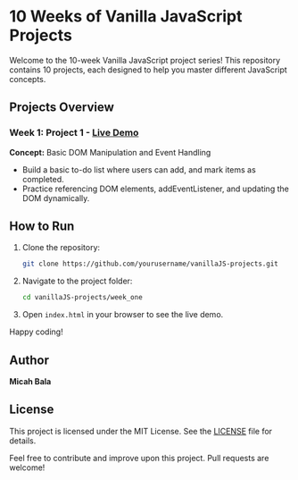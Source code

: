 # 10 Weeks of Vanilla JavaScript Projects

Welcome to the 10-week Vanilla JavaScript project series! This repository
contains 10 projects, each designed to help you master different JavaScript
concepts.

## Projects Overview

### Week 1: Project 1 - [Live Demo](./week_one/index.html)

**Concept:** Basic DOM Manipulation and Event Handling

- Build a basic to-do list where users can add, and mark items as completed.
- Practice referencing DOM elements, addEventListener, and updating the DOM
  dynamically.

## How to Run

1. Clone the repository:
   ```bash
   git clone https://github.com/yourusername/vanillaJS-projects.git
   ```
2. Navigate to the project folder:
   ```bash
   cd vanillaJS-projects/week_one
   ```
3. Open `index.html` in your browser to see the live demo.

Happy coding!

## Author

**Micah Bala**

## License

This project is licensed under the MIT License. See the [LICENSE](./LICENSE)
file for details.

Feel free to contribute and improve upon this project. Pull requests are
welcome!
